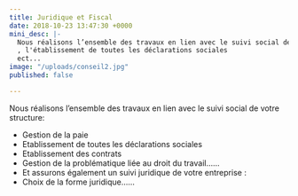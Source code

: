 ```yaml
---
title: Juridique et Fiscal
date: 2018-10-23 13:47:30 +0000
mini_desc: |-
  Nous réalisons l’ensemble des travaux en lien avec le suivi social de votre structure i.e. la gestion de la paie
  , l'établissement de toutes les déclarations sociales
  ect...
image: "/uploads/conseil2.jpg"
published: false

---
```

Nous réalisons l’ensemble des travaux en lien avec le suivi social de votre structure:

* Gestion de la paie
* Etablissement de toutes les déclarations sociales
* Etablissement des contrats
* Gestion de la problématique liée au droit du travail……
* Et assurons également un suivi juridique de votre entreprise :
* Choix de la forme juridique……